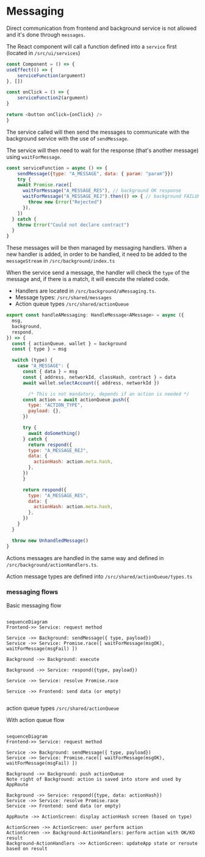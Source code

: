 # Messaging

Direct communication from frontend and background service is not allowed and it's done through `messages`.

The React component will call a function defined into a `service` first (located in `/src/ui/services`)

```js
const Component = () => {
useEffect(() => {
	serviceFunction(argument)
}, [])

const onClick = () => {
	serviceFunction2(argument)
}

return <button onClick={onClick} />
}
```

The service called will then send the messages to communicate with the background service with the use of `sendMessage`.

The service will then need to wait for the response (that's another message) using `waitForMessage`.

```js
const serviceFunction = async () => {
    sendMessage({type: "A_MESSAGE", data: { param: "param"}})
    try {
    await Promise.race([
      waitForMessage("A_MESSAGE_RES"), // background OK response
      waitForMessage("A_MESSAGE_REJ").then(() => { // background FAILURE response
        throw new Error("Rejected")
      }),
    ])
  } catch {
    throw Error("Could not declare contract")
  }
}
```

These messages will be then managed by messaging handlers. When a new handler is added, in order to be handled, it need to be added to the `messageStream` in `/src/background/index.ts`

When the service send a message, the handler will check the `type` of the message and, if there is a match, it will execute the related code.

- Handlers are located in `/src/background/aMessaging.ts`.
- Message types: `/src/shared/messages`
- Action queue types `/src/shared/actionQueue`

```js
export const handleAMessaging: HandleMessage<AMessage> = async ({
  msg,
  background,
  respond,
}) => {
  const { actionQueue, wallet } = background
  const { type } = msg

  switch (type) {
    case "A_MESSAGE": {
      const { data } = msg
      const { address, networkId, classHash, contract } = data
      await wallet.selectAccount({ address, networkId })

        /* This is not mandatory, depends if an action is needed */
      const action = await actionQueue.push({
        type: "ACTION_TYPE",
        payload: {},
      })

      try {
        await doSomething()
      } catch {
        return respond({
        type: "A_MESSAGE_REJ",
        data: {
          actionHash: action.meta.hash,
        },
      })
      }

      return respond({
        type: "A_MESSAGE_RES",
        data: {
          actionHash: action.meta.hash,
        },
      })
    }
  }

  throw new UnhandledMessage()
}
```

Actions messages are handled in the same way and defined in `/src/background/actionHandlers.ts`.

Action message types are defined into `/src/shared/actionQueue/types.ts`

### messaging flows

Basic messaging flow

```mermaid

sequenceDiagram
Frontend->> Service: request method

Service ->> Background: sendMessage({ type, payload})
Service ->> Service: Promise.race([ waitForMessage(msgOK), waitForMessage(msgFail) ])

Background ->> Background: execute

Background ->> Service: respond({type, payload})

Service ->> Service: resolve Promise.race

Service ->> Frontend: send data (or empty)


```

action queue types `/src/shared/actionQueue`

With action queue flow

```mermaid

sequenceDiagram
Frontend->> Service: request method

Service ->> Background: sendMessage({ type, payload})
Service ->> Service: Promise.race([ waitForMessage(msgOK), waitForMessage(msgFail) ])

Background ->> Background: push actionQueue
Note right of Background: action is saved into store and used by AppRoute

Background ->> Service: respond({type, data: actionHash})
Service ->> Service: resolve Promise.race
Service ->> Frontend: send data (or empty)

AppRoute ->> ActionScreen: display actionHash screen (based on type)

ActionScreen ->> ActionScreen: user perform action
ActionScreen ->> Background-ActionHandlers: perform action with OK/KO result
Background-ActionHandlers ->> ActionScreen: updateApp state or reroute based on result


```
